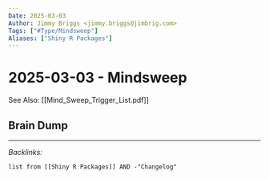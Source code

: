 ```yaml
---
Date: 2025-03-03
Author: Jimmy Briggs <jimmy.briggs@jimbrig.com>
Tags: ["#Type/Mindsweep"]
Aliases: ["Shiny R Packages"]
---
```


# 2025-03-03 - Mindsweep

See Also: [[Mind_Sweep_Trigger_List.pdf]]

## Brain Dump

***

*Backlinks:*

```dataview
list from [[Shiny R Packages]] AND -"Changelog"
```